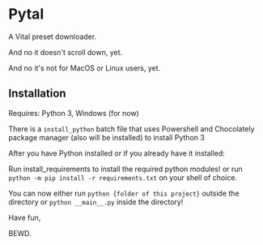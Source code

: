 # Pytal #

A Vital preset downloader.

And no it doesn't scroll down, yet.

And no it's not for MacOS or Linux users, yet.

## Installation ##

Requires: Python 3, Windows (for now)

There is a `install_python` batch file that uses Powershell and Chocolately package manager (also will be installed) to install Python 3

After you have Python installed or if you already have it installed:

Run install_requirements to install the required python modules! or run `python -m pip install -r requirements.txt` on your shell of choice.

You can now either run `python {folder of this project}` outside the directory or `python __main__.py` inside the directory!

Have fun,

BEWD.